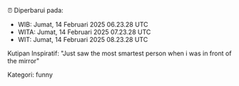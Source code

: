 ⏰ Diperbarui pada:
- WIB: Jumat, 14 Februari 2025 06.23.28 UTC
- WITA: Jumat, 14 Februari 2025 07.23.28 UTC
- WIT: Jumat, 14 Februari 2025 08.23.28 UTC

Kutipan Inspiratif:
"Just saw the most smartest person when i was in front of the mirror"


Kategori: funny

